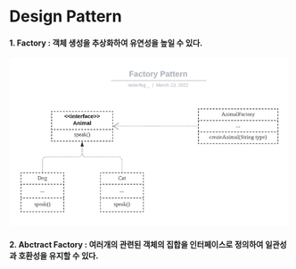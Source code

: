 # Design Pattern<br/>
#### 1. Factory : 객체 생성을 추상화하여 유연성을 높일 수 있다.

<img style="width:500px; height:300px;" src="https://github.com/huneeJung/DesignPattern/blob/main/FactoryPattern.png?raw=true"></img>

#### 2. Abctract Factory : 여러개의 관련된 객체의 집합을 인터페이스로 정의하여 일관성과 호환성을 유지할 수 있다.
